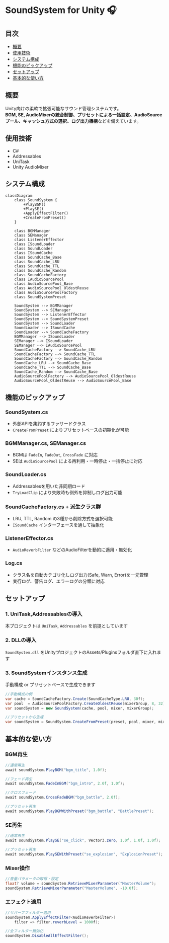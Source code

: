# SoundSystem for Unity 🎧

## 目次
- [概要](#概要)
- [使用技術](#使用技術)
- [システム構成](#システム構成)
- [機能のピックアップ](#機能のピックアップ)
- [セットアップ](#セットアップ)
- [基本的な使い方](#基本的な使い方)

## 概要
Unity向けの柔軟で拡張可能なサウンド管理システムです。  
**BGM, SE, AudioMixerの統合制御、プリセットによる一括設定、AudioSourceプール、キャッシュ方式の選択、ログ出力機構**などを備えています。

## 使用技術
- C#
- Addressables
- UniTask
- Unity AudioMixer

## システム構成
```mermaid
classDiagram
    class SoundSystem {
        +PlayBGM()
        +PlaySE()
        +ApplyEffectFilter()
        +CreateFromPreset()
    }

    class BGMManager
    class SEManager
    class ListenerEffector
    class ISoundLoader
    class SoundLoader
    class ISoundCache
    class SoundCache_Base
    class SoundCache_LRU
    class SoundCache_TTL
    class SoundCache_Random
    class SoundCacheFactory
    class IAudioSourcePool
    class AudioSourcePool_Base
    class AudioSourcePool_OldestReuse
    class AudioSourcePoolFactory
    class SoundSystemPreset

    SoundSystem --> BGMManager
    SoundSystem --> SEManager
    SoundSystem --> ListenerEffector
    SoundSystem --> SoundSystemPreset
    SoundSystem --> SoundLoader
    SoundLoader --> ISoundCache
    SoundLoader --> SoundCacheFactory
    BGMManager --> ISoundLoader
    SEManager --> ISoundLoader
    SEManager --> IAudioSourcePool
    SoundCacheFactory --> SoundCache_LRU
    SoundCacheFactory --> SoundCache_TTL
    SoundCacheFactory --> SoundCache_Random
    SoundCache_LRU --> SoundCache_Base
    SoundCache_TTL --> SoundCache_Base
    SoundCache_Random --> SoundCache_Base
    AudioSourcePoolFactory --> AudioSourcePool_OldestReuse
    AudioSourcePool_OldestReuse --> AudioSourcePool_Base
```


## 機能のピックアップ
### SoundSystem.cs  
- 外部APIを集約するファサードクラス  
- `CreateFromPreset` によりプリセットベースの初期化が可能

### BGMManager.cs, SEManager.cs  
- BGMは `FadeIn`, `FadeOut`, `CrossFade` に対応  
- SEは `AudioSourcePool` による再利用・一時停止・一括停止に対応

### SoundLoader.cs  
- Addressablesを用いた非同期ロード  
- `TryLoadClip` により失敗時も例外を抑制しログ出力可能  

### SoundCacheFactory.cs + 派生クラス群  
- LRU, TTL, Random の3種から削除方式を選択可能  
- `ISoundCache` インターフェースを通して抽象化

### ListenerEffector.cs  
- `AudioReverbFilter` などのAudioFilterを動的に適用・無効化

### Log.cs  
- クラス名を自動カテゴリ化しログ出力(Safe, Warn, Error)を一元管理  
- 実行ログ、警告ログ、エラーログの分類に対応


## セットアップ
### 1. UniTask,Addressablesの導入
本プロジェクトは `UniTask`, `Addressables` を前提としています

### 2. DLLの導入
`SoundSystem.dll` をUnityプロジェクトのAssets/Pluginsフォルダ直下に入れます

### 3. SoundSystemインスタンス生成
手動構成 or プリセットベースで生成できます

```csharp
//手動構成の例
var cache = SoundCacheFactory.Create(SoundCacheType.LRU, 30f);
var pool  = AudioSourcePoolFactory.CreateOldestReuse(mixerGroup, 8, 32);
var soundSystem = new SoundSystem(cache, pool, mixer, mixerGroup);

//プリセットから生成
var soundSystem = SoundSystem.CreateFromPreset(preset, pool, mixer, mixerGroup);
```

## 基本的な使い方
### BGM再生
```csharp
//通常再生
await soundSystem.PlayBGM("bgm_title", 1.0f);

//フェード再生
await soundSystem.FadeInBGM("bgm_intro", 2.0f, 1.0f);

//クロスフェード
await soundSystem.CrossFadeBGM("bgm_battle", 2.0f);

//プリセット再生
await soundSystem.PlayBGMWithPreset("bgm_battle", "BattlePreset");
```

### SE再生
```csharp
//通常再生
await soundSystem.PlaySE("se_click", Vector3.zero, 1.0f, 1.0f, 1.0f);

//プリセット再生
await soundSystem.PlaySEWithPreset("se_explosion", "ExplosionPreset");
```

### Mixer操作
```csharp
//音量パラメータの取得・設定
float? volume = soundSystem.RetrieveMixerParameter("MasterVolume");
soundSystem.RetrieveMixerParameter("MasterVolume", -10.0f);
```

### エフェクト適用
```csharp
//リバーブフィルター適用
soundSystem.ApplyEffectFilter<AudioReverbFilter>(
    filter => filter.reverbLevel = 1000f);

//全フィルター無効化
soundSystem.DisableAllEffectFilter();
```
